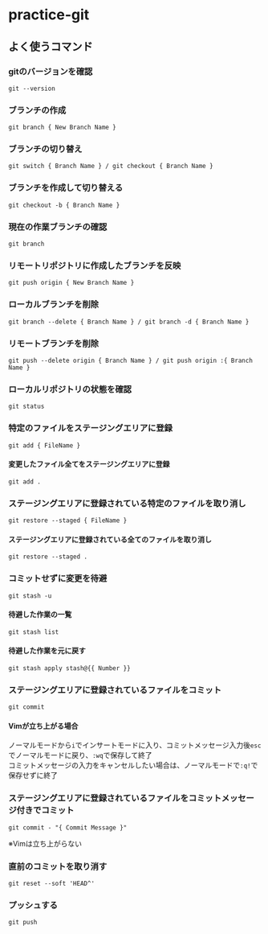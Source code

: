 # practice-git

## よく使うコマンド

### gitのバージョンを確認
```
git --version
```

### ブランチの作成
```
git branch { New Branch Name }
```

### ブランチの切り替え
```
git switch { Branch Name } / git checkout { Branch Name }
```

### ブランチを作成して切り替える
```
git checkout -b { Branch Name }
```

### 現在の作業ブランチの確認
```
git branch
```

### リモートリポジトリに作成したブランチを反映
```
git push origin { New Branch Name }
```

### ローカルブランチを削除
```
git branch --delete { Branch Name } / git branch -d { Branch Name }
```

### リモートブランチを削除
```
git push --delete origin { Branch Name } / git push origin :{ Branch Name }
```

### ローカルリポジトリの状態を確認
```
git status
```

### 特定のファイルをステージングエリアに登録
```
git add { FileName }
```

#### 変更したファイル全てをステージングエリアに登録
```
git add .
```

### ステージングエリアに登録されている特定のファイルを取り消し
```
git restore --staged { FileName }
```

#### ステージングエリアに登録されている全てのファイルを取り消し
```
git restore --staged .
```

### コミットせずに変更を待避
```
git stash -u
```

#### 待避した作業の一覧
```
git stash list
```

#### 待避した作業を元に戻す
```
git stash apply stash@{{ Number }}
```

### ステージングエリアに登録されているファイルをコミット
```
git commit
```

#### Vimが立ち上がる場合
ノーマルモードから`i`でインサートモードに入り、コミットメッセージ入力後`esc`でノーマルモードに戻り、`:wq`で保存して終了  
コミットメッセージの入力をキャンセルしたい場合は、ノーマルモードで`:q!`で保存せずに終了

### ステージングエリアに登録されているファイルをコミットメッセージ付きでコミット
```
git commit - "{ Commit Message }"
```
※Vimは立ち上がらない

### 直前のコミットを取り消す
```
git reset --soft 'HEAD^'
```

### プッシュする
```
git push
```
